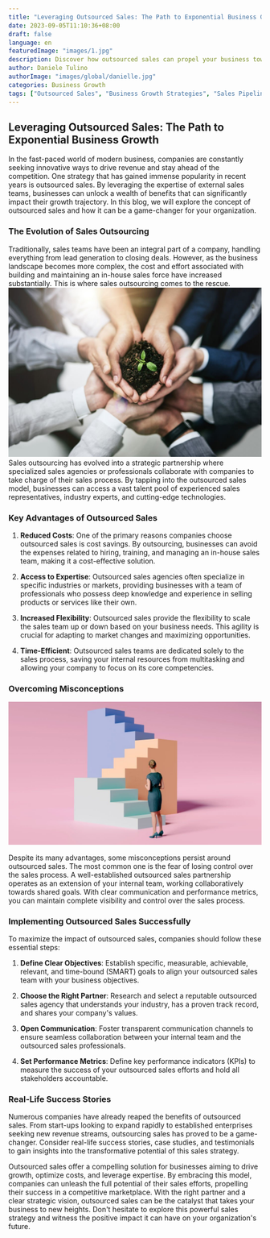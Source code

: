 ```yaml
---
title: "Leveraging Outsourced Sales: The Path to Exponential Business Growth"
date: 2023-09-05T11:10:36+08:00
draft: false
language: en
featuredImage: "images/1.jpg"
description: Discover how outsourced sales can propel your business towards exponential growth in today's competitive market. Learn about the benefits and strategies of leveraging outsourced sales for business success.
author: Daniele Tulino
authorImage: "images/global/danielle.jpg"
categories: Business Growth
tags: ["Outsourced Sales", "Business Growth Strategies", "Sales Pipeline Optimization"]
---
```


## Leveraging Outsourced Sales: The Path to Exponential Business Growth

In the fast-paced world of modern business, companies are constantly seeking innovative ways to drive revenue and stay ahead of the competition. One strategy that has gained immense popularity in recent years is outsourced sales. By leveraging the expertise of external sales teams, businesses can unlock a wealth of benefits that can significantly impact their growth trajectory. In this blog, we will explore the concept of outsourced sales and how it can be a game-changer for your organization.

### The Evolution of Sales Outsourcing

Traditionally, sales teams have been an integral part of a company, handling everything from lead generation to closing deals. However, as the business landscape becomes more complex, the cost and effort associated with building and maintaining an in-house sales force have increased substantially. This is where sales outsourcing comes to the rescue.
![Business Growth](images/2.jpg)
Sales outsourcing has evolved into a strategic partnership where specialized sales agencies or professionals collaborate with companies to take charge of their sales process. By tapping into the outsourced sales model, businesses can access a vast talent pool of experienced sales representatives, industry experts, and cutting-edge technologies.

### Key Advantages of Outsourced Sales

1. **Reduced Costs**: One of the primary reasons companies choose outsourced sales is cost savings. By outsourcing, businesses can avoid the expenses related to hiring, training, and managing an in-house sales team, making it a cost-effective solution.

2. **Access to Expertise**: Outsourced sales agencies often specialize in specific industries or markets, providing businesses with a team of professionals who possess deep knowledge and experience in selling products or services like their own.

3. **Increased Flexibility**: Outsourced sales provide the flexibility to scale the sales team up or down based on your business needs. This agility is crucial for adapting to market changes and maximizing opportunities.

4. **Time-Efficient**: Outsourced sales teams are dedicated solely to the sales process, saving your internal resources from multitasking and allowing your company to focus on its core competencies.

### Overcoming Misconceptions

![Overcoming Misconceptions](images/3.jpg)

Despite its many advantages, some misconceptions persist around outsourced sales. The most common one is the fear of losing control over the sales process. A well-established outsourced sales partnership operates as an extension of your internal team, working collaboratively towards shared goals. With clear communication and performance metrics, you can maintain complete visibility and control over the sales process.

### Implementing Outsourced Sales Successfully

To maximize the impact of outsourced sales, companies should follow these essential steps:

1. **Define Clear Objectives**: Establish specific, measurable, achievable, relevant, and time-bound (SMART) goals to align your outsourced sales team with your business objectives.

2. **Choose the Right Partner**: Research and select a reputable outsourced sales agency that understands your industry, has a proven track record, and shares your company's values.

3. **Open Communication**: Foster transparent communication channels to ensure seamless collaboration between your internal team and the outsourced sales professionals.

4. **Set Performance Metrics**: Define key performance indicators (KPIs) to measure the success of your outsourced sales efforts and hold all stakeholders accountable.

### Real-Life Success Stories

Numerous companies have already reaped the benefits of outsourced sales. From start-ups looking to expand rapidly to established enterprises seeking new revenue streams, outsourcing sales has proved to be a game-changer. Consider real-life success stories, case studies, and testimonials to gain insights into the transformative potential of this sales strategy.

Outsourced sales offer a compelling solution for businesses aiming to drive growth, optimize costs, and leverage expertise. By embracing this model, companies can unleash the full potential of their sales efforts, propelling their success in a competitive marketplace. With the right partner and a clear strategic vision, outsourced sales can be the catalyst that takes your business to new heights. Don't hesitate to explore this powerful sales strategy and witness the positive impact it can have on your organization's future.
